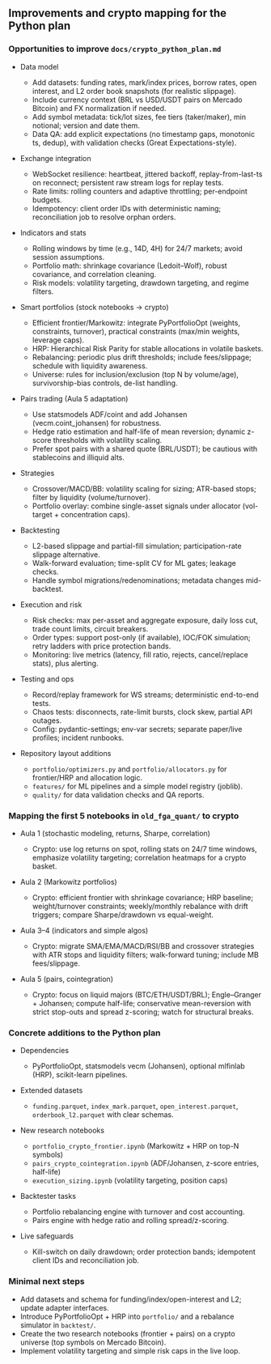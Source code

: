## Improvements and crypto mapping for the Python plan

### Opportunities to improve `docs/crypto_python_plan.md`

- Data model
  - Add datasets: funding rates, mark/index prices, borrow rates, open interest, and L2 order book snapshots (for realistic slippage).
  - Include currency context (BRL vs USD/USDT pairs on Mercado Bitcoin) and FX normalization if needed.
  - Add symbol metadata: tick/lot sizes, fee tiers (taker/maker), min notional; version and date them.
  - Data QA: add explicit expectations (no timestamp gaps, monotonic ts, dedup), with validation checks (Great Expectations-style).

- Exchange integration
  - WebSocket resilience: heartbeat, jittered backoff, replay-from-last-ts on reconnect; persistent raw stream logs for replay tests.
  - Rate limits: rolling counters and adaptive throttling; per-endpoint budgets.
  - Idempotency: client order IDs with deterministic naming; reconciliation job to resolve orphan orders.

- Indicators and stats
  - Rolling windows by time (e.g., 14D, 4H) for 24/7 markets; avoid session assumptions.
  - Portfolio math: shrinkage covariance (Ledoit–Wolf), robust covariance, and correlation cleaning.
  - Risk models: volatility targeting, drawdown targeting, and regime filters.

- Smart portfolios (stock notebooks → crypto)
  - Efficient frontier/Markowitz: integrate PyPortfolioOpt (weights, constraints, turnover), practical constraints (max/min weights, leverage caps).
  - HRP: Hierarchical Risk Parity for stable allocations in volatile baskets.
  - Rebalancing: periodic plus drift thresholds; include fees/slippage; schedule with liquidity awareness.
  - Universe: rules for inclusion/exclusion (top N by volume/age), survivorship-bias controls, de-list handling.

- Pairs trading (Aula 5 adaptation)
  - Use statsmodels ADF/coint and add Johansen (vecm.coint_johansen) for robustness.
  - Hedge ratio estimation and half-life of mean reversion; dynamic z-score thresholds with volatility scaling.
  - Prefer spot pairs with a shared quote (BRL/USDT); be cautious with stablecoins and illiquid alts.

- Strategies
  - Crossover/MACD/BB: volatility scaling for sizing; ATR-based stops; filter by liquidity (volume/turnover).
  - Portfolio overlay: combine single-asset signals under allocator (vol-target + concentration caps).

- Backtesting
  - L2-based slippage and partial-fill simulation; participation-rate slippage alternative.
  - Walk-forward evaluation; time-split CV for ML gates; leakage checks.
  - Handle symbol migrations/redenominations; metadata changes mid-backtest.

- Execution and risk
  - Risk checks: max per-asset and aggregate exposure, daily loss cut, trade count limits, circuit breakers.
  - Order types: support post-only (if available), IOC/FOK simulation; retry ladders with price protection bands.
  - Monitoring: live metrics (latency, fill ratio, rejects, cancel/replace stats), plus alerting.

- Testing and ops
  - Record/replay framework for WS streams; deterministic end-to-end tests.
  - Chaos tests: disconnects, rate-limit bursts, clock skew, partial API outages.
  - Config: pydantic-settings; env-var secrets; separate paper/live profiles; incident runbooks.

- Repository layout additions
  - `portfolio/optimizers.py` and `portfolio/allocators.py` for frontier/HRP and allocation logic.
  - `features/` for ML pipelines and a simple model registry (joblib).
  - `quality/` for data validation checks and QA reports.

### Mapping the first 5 notebooks in `old_fga_quant/` to crypto

- Aula 1 (stochastic modeling, returns, Sharpe, correlation)
  - Crypto: use log returns on spot, rolling stats on 24/7 time windows, emphasize volatility targeting; correlation heatmaps for a crypto basket.

- Aula 2 (Markowitz portfolios)
  - Crypto: efficient frontier with shrinkage covariance; HRP baseline; weight/turnover constraints; weekly/monthly rebalance with drift triggers; compare Sharpe/drawdown vs equal-weight.

- Aula 3–4 (indicators and simple algos)
  - Crypto: migrate SMA/EMA/MACD/RSI/BB and crossover strategies with ATR stops and liquidity filters; walk-forward tuning; include MB fees/slippage.

- Aula 5 (pairs, cointegration)
  - Crypto: focus on liquid majors (BTC/ETH/USDT/BRL); Engle–Granger + Johansen; compute half-life; conservative mean-reversion with strict stop-outs and spread z-scoring; watch for structural breaks.

### Concrete additions to the Python plan

- Dependencies
  - PyPortfolioOpt, statsmodels vecm (Johansen), optional mlfinlab (HRP), scikit-learn pipelines.

- Extended datasets
  - `funding.parquet`, `index_mark.parquet`, `open_interest.parquet`, `orderbook_l2.parquet` with clear schemas.

- New research notebooks
  - `portfolio_crypto_frontier.ipynb` (Markowitz + HRP on top-N symbols)
  - `pairs_crypto_cointegration.ipynb` (ADF/Johansen, z-score entries, half-life)
  - `execution_sizing.ipynb` (volatility targeting, position caps)

- Backtester tasks
  - Portfolio rebalancing engine with turnover and cost accounting.
  - Pairs engine with hedge ratio and rolling spread/z-scoring.

- Live safeguards
  - Kill-switch on daily drawdown; order protection bands; idempotent client IDs and reconciliation job.

### Minimal next steps
- Add datasets and schema for funding/index/open-interest and L2; update adapter interfaces.
- Introduce PyPortfolioOpt + HRP into `portfolio/` and a rebalance simulator in `backtest/`.
- Create the two research notebooks (frontier + pairs) on a crypto universe (top symbols on Mercado Bitcoin).
- Implement volatility targeting and simple risk caps in the live loop.


